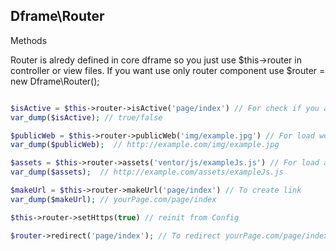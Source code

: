 ## Dframe\Router
Methods

Router is alredy defined in core dframe so you just use $this->router in controller or view files. If you want use only router component use $router = new Dframe\Router();

```php

$isActive = $this->router->isActive('page/index') // For check if you are on page
var_dump($isActive); // true/false

$publicWeb = $this->router->publicWeb('img/example.jpg') // For load web/* files
var_dump($publicWeb);  // http://example.com/img/example.jpg

$assets = $this->router->assets('ventor/js/exampleJs.js') // For load app/view/* files and cache web/assets/*
var_dump($assets);  // http://example.com/assets/exampleJs.js

$makeUrl = $this->router->makeUrl('page/index') // To create link
var_dump($makeUrl); // yourPage.com/page/index

$this->router->setHttps(true) // reinit from Config

$router->redirect('page/index'); // To redirect yourPage.com/page/index
```
